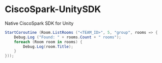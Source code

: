 # CiscoSpark-UnitySDK
Native CiscoSpark SDK for Unity

```c#
StartCoroutine (Room.ListRooms ("<TEAM_ID>", 5, "group", rooms => {
    Debug.Log ("Found: " + rooms.Count + " rooms");
	foreach (Room room in rooms) {
		Debug.Log(room.Title);
	}
}));
```
